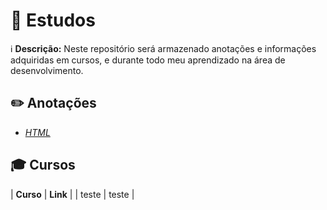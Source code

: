 # 📖 Estudos 

ℹ️ **Descrição:** Neste repositório será armazenado anotações e informações adquiridas em cursos, e durante todo meu aprendizado na área de desenvolvimento.

## ✏️ Anotações

- [*HTML*](https://github.com/LeiteEduardo/Estudos/blob/main/anotacoes/html.md)

## 🎓 Cursos

| **Curso** | **Link** |
| teste | teste |